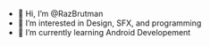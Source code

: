 - 👋 Hi, I’m @RazBrutman
- 👀 I’m interested in Design, SFX, and programming
- 🌱 I’m currently learning Android Developement

<!---
RazBrutman/RazBrutman is a ✨ special ✨ repository because its `README.md` (this file) appears on your GitHub profile.
You can click the Preview link to take a look at your changes.
--->
